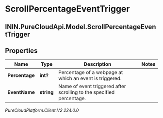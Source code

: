# ScrollPercentageEventTrigger

## ININ.PureCloudApi.Model.ScrollPercentageEventTrigger

## Properties

|Name | Type | Description | Notes|
|------------ | ------------- | ------------- | -------------|
| **Percentage** | **int?** | Percentage of a webpage at which an event is triggered. | |
| **EventName** | **string** | Name of event triggered after scrolling to the specified percentage. | |



_PureCloudPlatform.Client.V2 224.0.0_
